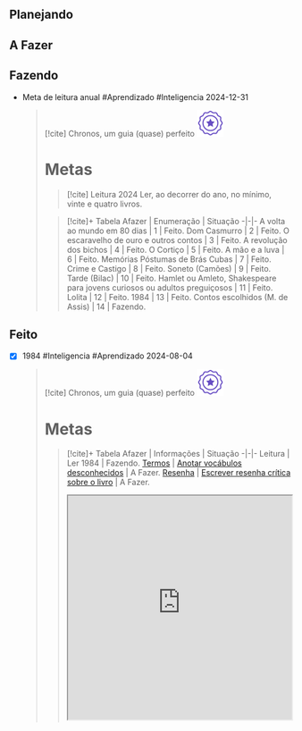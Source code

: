 ## Planejando

## A Fazer

## Fazendo
- Meta de leitura anual #Aprendizado #Inteligencia 2024-12-31  
  > [!cite] Chronos, um guia (quase) perfeito
  > ![image](.attachments/82ae44a5a3265e69e717c2f342cb1a202786882c.svg) 
  > # Metas
  > > [!cite] Leitura 2024
  > > Ler, ao decorrer do ano, no mínimo, vinte e quatro livros.
  > 
  > >  [!cite]+ Tabela
  > >  Afazer | Enumeração | Situação
  > > -|-|-
  > > A volta ao mundo em 80 dias | 1 | Feito.
  > > Dom Casmurro | 2 | Feito.
  > > O escaravelho de ouro e outros contos | 3 | Feito.
  > > A revolução dos bichos | 4 | Feito.
  > > O Cortiço | 5 | Feito.
  > > A mão e a luva | 6 | Feito.
  > > Memórias Póstumas de Brás Cubas | 7 | Feito.
  > > Crime e Castigo | 8 | Feito.
  > > Soneto (Camões) | 9 | Feito.
  > > Tarde (Bilac) | 10 | Feito.
  > > Hamlet ou Amleto, Shakespeare para jovens curiosos ou adultos preguiçosos | 11 | Feito.
  > > Lolita | 12 | Feito.
  > > 1984 | 13 | Feito.
  > >  Contos escolhidos (M. de Assis) | 14 | Fazendo.
  > 

## Feito
- [x] 1984 #Inteligencia #Aprendizado 2024-08-04  
  > [!cite] Chronos, um guia (quase) perfeito
  > ![image](.attachments/82ae44a5a3265e69e717c2f342cb1a202786882c.svg) 
  > # Metas
  > >  [!cite]+ Tabela
  > >  Afazer | Informações | Situação
  > > -|-|-
  > > Leitura | Ler 1984 | Fazendo.
  > > [Termos](/Se%C3%A7%C3%B5es%2FBiblioteca%2FFic%C3%A7%C3%A3o%2F1984/Vocabul%C3%A1rio.md) | [Anotar vocábulos desconhecidos](/Se%C3%A7%C3%B5es%2FBiblioteca%2FFic%C3%A7%C3%A3o%2F1984/Vocabul%C3%A1rio.md) | A Fazer.
  > > [Resenha](/Se%C3%A7%C3%B5es%2FBiblioteca%2FFic%C3%A7%C3%A3o%2F1984/1984%20-%20resenha.md) | [Escrever resenha crítica sobre o livro](/Se%C3%A7%C3%B5es%2FBiblioteca%2FFic%C3%A7%C3%A3o%2F1984/1984%20-%20resenha.md) | A Fazer.
  > > 
  >  >  <iframe
  >  >   src="https://efzevios.github.io/Spork/Leitura.html"
  >  >   style="width:100%;height:;aspect-ratio:1/1"
  >  >   scrolling="yes">
  >  > </iframe>